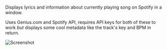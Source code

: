 Displays lyrics and information about currently playing song on Spotify in a window.

Uses Genius.com and Spotify API, requires API keys for both of these to work *but* displays some cool metadata like the track's key and BPM in return.

![Screenshot](https://imgur.com/a/a9baDV4)
